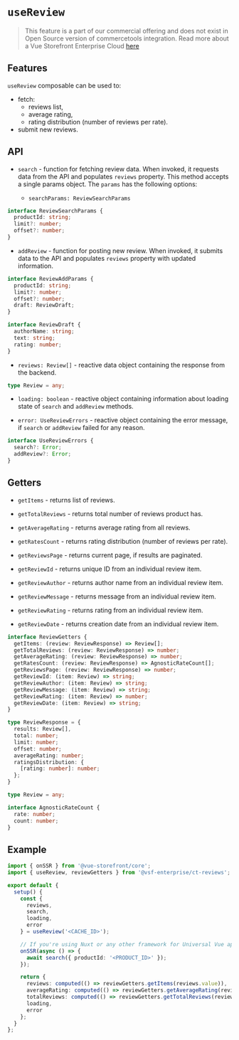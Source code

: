 # `useReview` <Badge text="Enterprise" type="info" />

> This feature is a part of our commercial offering and does not exist in Open Source version of commercetools integration. Read more about a Vue Storefront Enterprise Cloud [here](https://www.vuestorefront.io/cloud)

## Features

`useReview` composable can be used to:

* fetch:
    * reviews list,
    * average rating,
    * rating distribution (number of reviews per rate).
* submit new reviews.

## API

- `search` - function for fetching review data. When invoked, it requests data from the API and populates `reviews` property. This method accepts a single params object. The `params` has the following options:

  - `searchParams: ReviewSearchParams`

```typescript
interface ReviewSearchParams {
  productId: string;
  limit?: number;
  offset?: number;
}
```

- `addReview` - function for posting new review. When invoked, it submits data to the API and populates `reviews` property with updated information.

```typescript
interface ReviewAddParams {
  productId: string;
  limit?: number;
  offset?: number;
  draft: ReviewDraft;
}

interface ReviewDraft {
  authorName: string;
  text: string;
  rating: number;
}
```

- `reviews: Review[]` - reactive data object containing the response from the backend.

```ts
type Review = any;
```

- `loading: boolean` - reactive object containing information about loading state of `search` and `addReview` methods.

- `error: UseReviewErrors` - reactive object containing the error message, if `search` or `addReview` failed for any reason.

```ts
interface UseReviewErrors {
  search?: Error;
  addReview?: Error;
}
```

## Getters

- `getItems` - returns list of reviews.

- `getTotalReviews` - returns total number of reviews product has.

- `getAverageRating` - returns average rating from all reviews.

- `getRatesCount` - returns rating distribution (number of reviews per rate).

- `getReviewsPage` - returns current page, if results are paginated.

- `getReviewId` - returns unique ID from an individual review item.

- `getReviewAuthor` - returns author name from an individual review item.

- `getReviewMessage` - returns message from an individual review item.

- `getReviewRating` - returns rating from an individual review item.

- `getReviewDate` - returns creation date from an individual review item.

```typescript
interface ReviewGetters {
  getItems: (review: ReviewResponse) => Review[];
  getTotalReviews: (review: ReviewResponse) => number;
  getAverageRating: (review: ReviewResponse) => number;
  getRatesCount: (review: ReviewResponse) => AgnosticRateCount[];
  getReviewsPage: (review: ReviewResponse) => number;
  getReviewId: (item: Review) => string;
  getReviewAuthor: (item: Review) => string;
  getReviewMessage: (item: Review) => string;
  getReviewRating: (item: Review) => number;
  getReviewDate: (item: Review) => string;
}

type ReviewResponse = {
  results: Review[],
  total: number;
  limit: number;
  offset: number;
  averageRating: number;
  ratingsDistribution: {
    [rating: number]: number;
  };
}

type Review = any;

interface AgnosticRateCount {
  rate: number;
  count: number;
}
```

## Example

```typescript
import { onSSR } from '@vue-storefront/core';
import { useReview, reviewGetters } from '@vsf-enterprise/ct-reviews';

export default {
  setup() {
    const {
      reviews,
      search,
      loading,
      error
    } = useReview('<CACHE_ID>');

    // If you're using Nuxt or any other framework for Universal Vue apps
    onSSR(async () => {
      await search({ productId: '<PRODUCT_ID>' });
    });

    return {
      reviews: computed(() => reviewGetters.getItems(reviews.value)),
      averageRating: computed(() => reviewGetters.getAverageRating(reviews.value)),
      totalReviews: computed(() => reviewGetters.getTotalReviews(reviews.value)),
      loading,
      error
    };
  }
};
```
